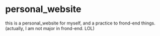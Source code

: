 # personal_website
this is a personal_website for myself, and a practice to frond-end things. (actually, I am not major in frond-end. LOL)
